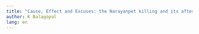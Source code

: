```yaml
---
title: "Cause, Effect and Excuses: the Narayanpet killing and its aftermath"
author: K Balagopal
lang: en
---
```

